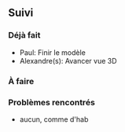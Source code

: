 ## Suivi
### Déjà fait
* Paul: Finir le modèle
* Alexandre(s): Avancer vue 3D
 
### À faire

### Problèmes rencontrés
* aucun, comme d'hab
